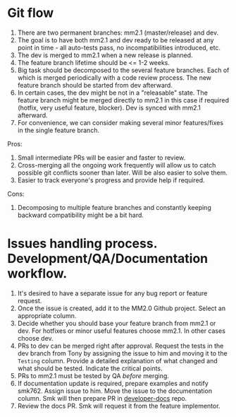 # Git flow

1. There are two permanent branches: mm2.1 (master/release) and dev.
2. The goal is to have both mm2.1 and dev ready to be released at any point in time - all auto-tests pass, no incompatibilities introduced, etc.
3. The dev is merged to mm2.1 when a new release is planned.
4. The feature branch lifetime should be <= 1-2 weeks.
5. Big task should be decomposed to the several feature branches. Each of which is merged periodically with a code review process. The new feature branch should be started from dev afterward.
6. In certain cases, the dev might be not in a "releasable" state. The feature branch might be merged directly to mm2.1 in this case if required (hotfix, very useful feature, blocker). Dev is synced with mm2.1 afterward.
7. For convenience, we can consider making several minor features/fixes in the single feature branch.

Pros:
1. Small intermediate PRs will be easier and faster to review.
2. Cross-merging all the ongoing work frequently will allow us to catch possible git conflicts sooner than later. Will be also easier to solve them.
3. Easier to track everyone's progress and provide help if required.

Cons:
1. Decomposing to multiple feature branches and constantly keeping backward compatibility might be a bit hard.

# Issues handling process. Development/QA/Documentation workflow.

1. It's desired to have a separate issue for any bug report or feature request.
2. Once the issue is created, add it to the MM2.0 Github project. Select an appropriate column.
3. Decide whether you should base your feature branch from mm2.1 or dev. For hotfixes or minor useful features choose mm2.1. In other cases choose dev.
4. PRs to dev can be merged right after approval. Request the tests in the dev branch from Tony by assigning the issue to him and moving it to the `Testing` column. Provide a detailed explanation of what changed and what should be tested. Indicate the critical points.
5. PRs to mm2.1 must be tested by QA *before* merging.
6. If documentation update is required, prepare examples and notify smk762. Assign issue to him. Move the issue to the documentation column. Smk will then prepare PR in [developer-docs](https://github.com/KomodoPlatform/developer-docs) repo.
7. Review the docs PR. Smk will request it from the feature implementor.
